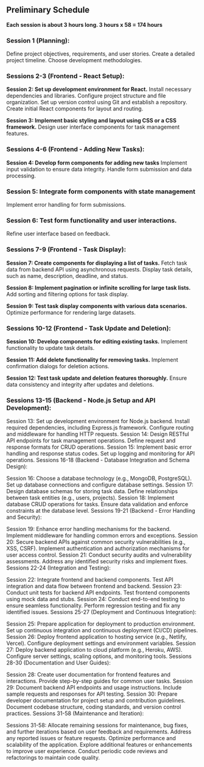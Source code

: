 ## Preliminary Schedule
**Each session is about 3 hours long. 3 hours x 58 = 174 hours**

### Session 1 (Planning):
Define project objectives, requirements, and user stories.
Create a detailed project timeline.
Choose development methodologies.

### Sessions 2-3 (Frontend - React Setup):
**Session 2: Set up development environment for React.**
Install necessary dependencies and libraries.
Configure project structure and file organization.
Set up version control using Git and establish a repository.
Create initial React components for layout and routing.

**Session 3: Implement basic styling and layout using CSS or a CSS framework.**
Design user interface components for task management features.

### Sessions 4-6 (Frontend - Adding New Tasks):
**Session 4: Develop form components for adding new tasks**
Implement input validation to ensure data integrity.
Handle form submission and data processing.

### Session 5: Integrate form components with state management
Implement error handling for form submissions.

### Session 6: Test form functionality and user interactions.
Refine user interface based on feedback.

### Sessions 7-9 (Frontend - Task Display):
**Session 7: Create components for displaying a list of tasks.**
Fetch task data from backend API using asynchronous requests.
Display task details, such as name, description, deadline, and status.

**Session 8: Implement pagination or infinite scrolling for large task lists.**
Add sorting and filtering options for task display.

**Session 9: Test task display components with various data scenarios.**
Optimize performance for rendering large datasets.

### Sessions 10-12 (Frontend - Task Update and Deletion):
**Session 10: Develop components for editing existing tasks.**
Implement functionality to update task details.

**Session 11: Add delete functionality for removing tasks.**
Implement confirmation dialogs for deletion actions.

**Session 12: Test task update and deletion features thoroughly.**
Ensure data consistency and integrity after updates and deletions.

### Sessions 13-15 (Backend - Node.js Setup and API Development):
Session 13: Set up development environment for Node.js backend.
Install required dependencies, including Express.js framework.
Configure routing and middleware for handling HTTP requests.
Session 14: Design RESTful API endpoints for task management operations.
Define request and response formats for CRUD operations.
Session 15: Implement basic error handling and response status codes.
Set up logging and monitoring for API operations.
Sessions 16-18 (Backend - Database Integration and Schema Design):

Session 16: Choose a database technology (e.g., MongoDB, PostgreSQL).
Set up database connections and configure database settings.
Session 17: Design database schemas for storing task data.
Define relationships between task entities (e.g., users, projects).
Session 18: Implement database CRUD operations for tasks.
Ensure data validation and enforce constraints at the database level.
Sessions 19-21 (Backend - Error Handling and Security):

Session 19: Enhance error handling mechanisms for the backend.
Implement middleware for handling common errors and exceptions.
Session 20: Secure backend APIs against common security vulnerabilities (e.g., XSS, CSRF).
Implement authentication and authorization mechanisms for user access control.
Session 21: Conduct security audits and vulnerability assessments.
Address any identified security risks and implement fixes.
Sessions 22-24 (Integration and Testing):

Session 22: Integrate frontend and backend components.
Test API integration and data flow between frontend and backend.
Session 23: Conduct unit tests for backend API endpoints.
Test frontend components using mock data and stubs.
Session 24: Conduct end-to-end testing to ensure seamless functionality.
Perform regression testing and fix any identified issues.
Sessions 25-27 (Deployment and Continuous Integration):

Session 25: Prepare application for deployment to production environment.
Set up continuous integration and continuous deployment (CI/CD) pipelines.
Session 26: Deploy frontend application to hosting service (e.g., Netlify, Vercel).
Configure deployment settings and environment variables.
Session 27: Deploy backend application to cloud platform (e.g., Heroku, AWS).
Configure server settings, scaling options, and monitoring tools.
Sessions 28-30 (Documentation and User Guides):

Session 28: Create user documentation for frontend features and interactions.
Provide step-by-step guides for common user tasks.
Session 29: Document backend API endpoints and usage instructions.
Include sample requests and responses for API testing.
Session 30: Prepare developer documentation for project setup and contribution guidelines.
Document codebase structure, coding standards, and version control practices.
Sessions 31-58 (Maintenance and Iteration):

Sessions 31-58: Allocate remaining sessions for maintenance, bug fixes, and further iterations based on user feedback and requirements.
Address any reported issues or feature requests.
Optimize performance and scalability of the application.
Explore additional features or enhancements to improve user experience.
Conduct periodic code reviews and refactorings to maintain code quality.
